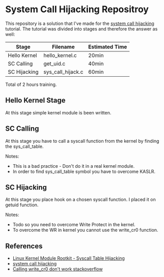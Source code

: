 # System Call Hijacking Repositroy

This repository is a solution that I've made for the [system call hijacking](https://docs.google.com/document/d/1m6Q2RonmRrsPqhIq1AwfBJalbMzI4USGAQlgehz98rI/edit) tutorial.
The tutorial was divided into stages and therefore the answer as well:

| Stage | Filename | Estimated Time |
| ----- | -------- | -------------- |
| Hello Kernel | hello_kernel.c | 20min |
| SC Calling | get_uid.c | 40min |
| SC Hijacking | sys_call_hijack.c | 60min |

Total of 2 hours training.

## Hello Kernel Stage
At this stage simple kernel module is been written.

## SC Calling 
At this stage you have to call a syscall function from the kernel by finding the sys_call_table.

Notes: 
*  This is a bad practice - Don't do it in a real kernel module.
*  In order to find sys_call_table symbol you have to overcome KASLR.

## SC Hijacking
At this stage you place hook on a chosen syscall function.
I placed it on getuid function.

Notes:
*  Todo so you need to overcome Write Protect in the kernel.
*  To overcome the WR in kernel you cannot use the write_cr0 function.

## References
* [Linux Kernel Module Rootkit - Syscall Table Hijacking](https://medium.com/bugbountywriteup/linux-kernel-module-rootkit-syscall-table-hijacking-8f1bc0bd099c)
* [system call hijacking](https://docs.google.com/document/d/1m6Q2RonmRrsPqhIq1AwfBJalbMzI4USGAQlgehz98rI/edit)
* [Calling write_cr0 don't work stackoverflow](https://stackoverflow.com/questions/58512430/how-to-write-to-protected-pages-in-the-linux-kernel)